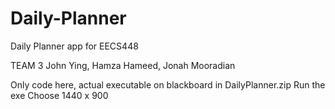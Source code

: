 # Daily-Planner
Daily Planner app for EECS448

TEAM 3
John Ying, Hamza Hameed, Jonah Mooradian

Only code here, actual executable on blackboard in DailyPlanner.zip
Run the exe
Choose 1440 x 900 
